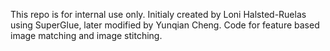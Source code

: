 This repo is for internal use only. Initialy created by Loni Halsted-Ruelas using SuperGlue, later modified by Yunqian Cheng.
Code for feature based image matching and image stitching.
